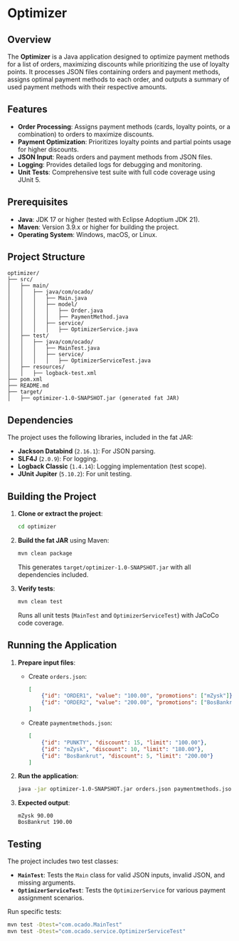# Optimizer

## Overview

The **Optimizer** is a Java application designed to optimize payment methods for a list of orders, maximizing discounts while prioritizing the use of loyalty points. It processes JSON files containing orders and payment methods, assigns optimal payment methods to each order, and outputs a summary of used payment methods with their respective amounts.

## Features

- **Order Processing**: Assigns payment methods (cards, loyalty points, or a combination) to orders to maximize discounts.
- **Payment Optimization**: Prioritizes loyalty points and partial points usage for higher discounts.
- **JSON Input**: Reads orders and payment methods from JSON files.
- **Logging**: Provides detailed logs for debugging and monitoring.
- **Unit Tests**: Comprehensive test suite with full code coverage using JUnit 5.

## Prerequisites

- **Java**: JDK 17 or higher (tested with Eclipse Adoptium JDK 21).
- **Maven**: Version 3.9.x or higher for building the project.
- **Operating System**: Windows, macOS, or Linux.

## Project Structure

```
optimizer/
├── src/
│   ├── main/
│   │   ├── java/com/ocado/
│   │   │   ├── Main.java
│   │   │   ├── model/
│   │   │   │   ├── Order.java
│   │   │   │   ├── PaymentMethod.java
│   │   │   ├── service/
│   │   │   │   ├── OptimizerService.java
│   ├── test/
│   │   ├── java/com/ocado/
│   │   │   ├── MainTest.java
│   │   │   ├── service/
│   │   │   │   ├── OptimizerServiceTest.java
│   ├── resources/
│   │   ├── logback-test.xml
├── pom.xml
├── README.md
├── target/
│   ├── optimizer-1.0-SNAPSHOT.jar (generated fat JAR)
```

## Dependencies

The project uses the following libraries, included in the fat JAR:
- **Jackson Databind** (`2.16.1`): For JSON parsing.
- **SLF4J** (`2.0.9`): For logging.
- **Logback Classic** (`1.4.14`): Logging implementation (test scope).
- **JUnit Jupiter** (`5.10.2`): For unit testing.

## Building the Project

1. **Clone or extract the project**:
   ```bash
   cd optimizer
   ```

2. **Build the fat JAR** using Maven:
   ```bash
   mvn clean package
   ```
   This generates `target/optimizer-1.0-SNAPSHOT.jar` with all dependencies included.

3. **Verify tests**:
   ```bash
   mvn clean test
   ```
   Runs all unit tests (`MainTest` and `OptimizerServiceTest`) with JaCoCo code coverage.


## Running the Application

1. **Prepare input files**:
   - Create `orders.json`:
     ```json
     [
         {"id": "ORDER1", "value": "100.00", "promotions": ["mZysk"]},
         {"id": "ORDER2", "value": "200.00", "promotions": ["BosBankrut"]}
     ]
     ```
   - Create `paymentmethods.json`:
     ```json
     [
         {"id": "PUNKTY", "discount": 15, "limit": "100.00"},
         {"id": "mZysk", "discount": 10, "limit": "180.00"},
         {"id": "BosBankrut", "discount": 5, "limit": "200.00"}
     ]
     ```

2. **Run the application**:
   ```bash
   java -jar optimizer-1.0-SNAPSHOT.jar orders.json paymentmethods.json
   ```

3. **Expected output**:
   ```
   mZysk 90.00
   BosBankrut 190.00
   ```

## Testing

The project includes two test classes:
- **`MainTest`**: Tests the `Main` class for valid JSON inputs, invalid JSON, and missing arguments.
- **`OptimizerServiceTest`**: Tests the `OptimizerService` for various payment assignment scenarios.

Run specific tests:
```bash
mvn test -Dtest="com.ocado.MainTest"
mvn test -Dtest="com.ocado.service.OptimizerServiceTest"
```





